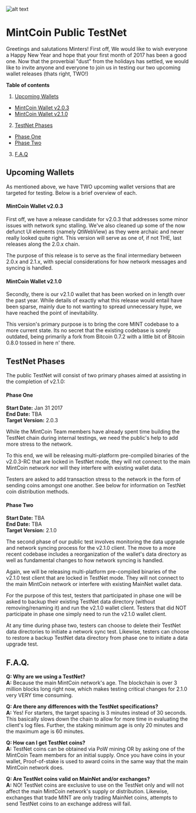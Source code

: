 ![alt text](https://avatars1.githubusercontent.com/u/8325639?v=3&s=200 "MintCoin")

# MintCoin Public TestNet #

Greetings and salutations Minters! First off, We would like to wish everyone a Happy New Year and hope that your first month of 2017 has been a good one. Now that the proverbial "dust" from the holidays has settled, we would like to invite anyone and everyone to join us in testing our two upcoming wallet releases (thats right, TWO!)

**Table of contents**

1. [Upcoming Wallets](#upcoming-wallets)
 * [MintCoin Wallet v2.0.3](#mintcoin-wallet-v203)
 * [MintCoin Wallet v2.1.0](#mintcoin-wallet-v210)
2. [TestNet Phases](#testnet-phases)
 * [Phase One](#phase-one)
 * [Phase Two](#phase-two)
3. [F.A.Q](#faq)


## Upcoming Wallets ##

As mentioned above, we have TWO upcoming wallet versions that are targeted for testing. Below is a brief overview of each.

#### MintCoin Wallet v2.0.3 ####
First off, we have a release candidate for v2.0.3 that addresses some minor issues with network sync stalling. We've also cleaned up some of the now defunct UI elements (namely QtWebView) as they were archaic and never really looked quite right. This version will serve as one of, if not THE, last releases along the 2.0.x chain.

The purpose of this release is to serve as the final intermediary between 2.0.x and 2.1.x, with special considerations for how network messages and syncing is handled.

#### MintCoin Wallet v2.1.0 ####
Secondly, there is our v2.1.0 wallet that has been worked on in length over the past year. While details of exactly what this release would entail have been sparse, mainly due to not wanting to spread unnecessary hype, we have reached the point of inevitability.

This version's primary purpose is to bring the core MINT codebase to a more current state. Its no secret that the existing codebase is sorely outdated, being primarily a fork from Bitcoin 0.7.2 with a little bit of Bitcoin 0.8.0 tossed in here n' there.


## TestNet Phases ##

The public TestNet will consist of two primary phases aimed at assisting in the completion of v2.1.0:

#### Phase One ####
**Start Date:** Jan 31 2017 </br>
**End Date:** TBA </br>
**Target Version:** 2.0.3

While the MintCoin Team members have already spent time building the TestNet chain during internal testings, we need the public's help to add more stress to the network.

To this end, we will be releasing multi-platform pre-compiled binaries of the v2.0.3-RC that are locked in TestNet mode, they will not connect to the main MintCoin network nor will they interfere with existing wallet data.

Testers are asked to add transaction stress to the network in the form of sending coins amongst one another. See below for information on TestNet coin distribution methods.

#### Phase Two ####
**Start Date:** TBA </br>
**End Date:** TBA </br>
**Target Version:** 2.1.0

The second phase of our public test involves monitoring the data upgrade and network syncing process for the v2.1.0 client. The move to a more recent codebase includes a reorganization of the wallet's data directory as well as fundamental changes to how network syncing is handled.

Again, we will be releasing multi-platform pre-compiled binaries of the v2.1.0 test client that are locked in TestNet mode. They will not connect to the main MintCoin network or interfere with existing MainNet wallet data.

For the purpose of this test, testers that participated in phase one will be asked to backup their existing TestNet data directory (without removing/renaming it) and run the v2.1.0 wallet client. Testers that did NOT participate in phase one simply need to run the v2.1.0 wallet client.

At any time during phase two, testers can choose to delete their TestNet data directories to initiate a network sync test. Likewise, testers can choose to restore a backup TestNet data directory from phase one to initiate a data upgrade test.


## F.A.Q. ##

**Q: Why are we using a TestNet?**</br>
**A:** Because the main MintCoin network's age. The blockchain is over 3 million blocks long right now, which makes testing critical changes for 2.1.0 very VERY time consuming.

**Q: Are there any differences with the TestNet specifications?**</br>
**A:** Yes! For starters, the target spacing is 3 minutes instead of 30 seconds. This basically slows down the chain to allow for more time in evaluating the client's log files. Further, the staking minimum age is only 20 minutes and the maximum age is 60 minutes.

**Q: How can I get TestNet coins?**</br>
**A:** TestNet coins can be obtained via PoW mining OR by asking one of the MintCoin Team members for an initial supply. Once you have coins in your wallet, Proof-of-stake is used to award coins in the same way that the main MintCoin network does.

**Q: Are TestNet coins valid on MainNet and/or exchanges?**</br>
**A:** NO! TestNet coins are exclusive to use on the TestNet only and will not affect the main MintCoin network's supply or distribution. Likewise, exchanges that trade MINT are only trading MainNet coins, attempts to send TestNet coins to an exchange address will fail.

